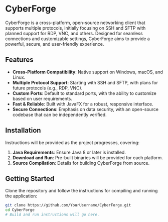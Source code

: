 # CyberForge

CyberForge is a cross-platform, open-source networking client that supports multiple protocols, initially focusing on SSH and SFTP with planned support for RDP, VNC, and others. Designed for seamless connections and customizable settings, CyberForge aims to provide a powerful, secure, and user-friendly experience.

## Features
- **Cross-Platform Compatibility**: Native support on Windows, macOS, and Linux.
- **Multiple Protocol Support**: Starting with SSH and SFTP, with plans for future protocols (e.g., RDP, VNC).
- **Custom Ports**: Default to standard ports, with the ability to customize based on user requirements.
- **Fast & Reliable**: Built with JavaFX for a robust, responsive interface.
- **Secure Connections**: Emphasis on data security, with an open-source codebase that can be independently verified.

## Installation
Instructions will be provided as the project progresses, covering:
1. **Java Requirements**: Ensure Java 8 or later is installed.
2. **Download and Run**: Pre-built binaries will be provided for each platform.
3. **Source Compilation**: Details for building CyberForge from source.

## Getting Started
Clone the repository and follow the instructions for compiling and running the application:
```bash
git clone https://github.com/YourUsername/CyberForge.git
cd CyberForge
# Build and run instructions will go here.
